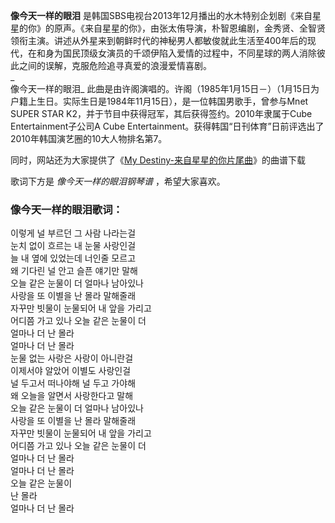 

**像今天一样的眼泪**
是韩国SBS电视台2013年12月播出的水木特别企划剧《来自星星的你》的原声。《来自星星的你》，由张太侑导演，朴智恩编剧，金秀贤、全智贤领衔主演。讲述从外星来到朝鲜时代的神秘男人都敏俊就此生活至400年后的现代，在和身为国民顶级女演员的千颂伊陷入爱情的过程中，不同星球的两人消除彼此之间的误解，克服危险追寻真爱的浪漫爱情喜剧。  
_  
像今天一样的眼泪_
此曲是由许阁演唱的。许阁（1985年1月15日－）（1月15日为户籍上生日。实际生日是1984年11月15日），是一位韩国男歌手，曾参与Mnet SUPER
STAR K2，并于节目中获得冠军，其后获得签约。2010年隶属于Cube Entertainment子公司A Cube
Entertainment。获得韩国“日刊体育”日前评选出了2010年韩国演艺圈的10大人物排名第7。  
  
同时，网站还为大家提供了《[My Destiny-来自星星的你片尾曲](Music-3352-My-Destiny-来自星星的你片尾曲.html "My
Destiny-来自星星的你片尾曲")》的曲谱下载  
  
歌词下方是 _像今天一样的眼泪钢琴谱_ ，希望大家喜欢。

### 像今天一样的眼泪歌词：

이렇게 널 부르던 그 사람 나라는걸  
눈치 없이 흐르는 내 눈물 사랑인걸  
늘 내 옆에 있었는데 너인줄 모르고  
왜 기다린 널 안고 슬픈 얘기만 말해  
오늘 같은 눈물이 더 얼마나 남아있나  
사랑을 또 이별을 난 몰라 말해줄래  
자꾸만 빗물이 눈물되어 내 앞을 가리고  
어디쯤 가고 있나 오늘 같은 눈물이 더  
얼마나 더 난 몰라  
얼마나 더 난 몰라  
눈물 없는 사랑은 사랑이 아니란걸  
이제서야 알았어 이별도 사랑인걸  
널 두고서 떠나야해 널 두고 가야해  
왜 오늘을 알면서 사랑한다고 말해  
오늘 같은 눈물이 더 얼마나 남아있나  
사랑을 또 이별을 난 몰라 말해줄래  
자꾸만 빗물이 눈물되어 내 앞을 가리고  
어디쯤 가고 있나 오늘 같은 눈물이 더  
얼마나 더 난 몰라  
얼마나 더 난 몰라  
오늘 같은 눈물이  
난 몰라  
얼마나 더 난 몰라

